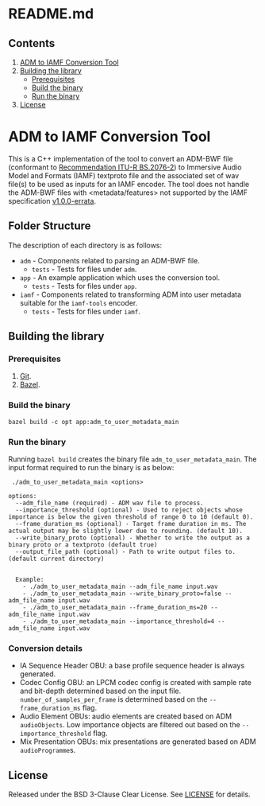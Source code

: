 # README.md

## Contents

1.  [ADM to IAMF Conversion Tool](#ADM-to-IAMF-Conversion-Tool)
2.  [Building the library](#ADM-Building-the-LibraryTool)
    -   [Prerequisites](#Prerequisites)
    -   [Build the binary](#Build-the-binary)
    -   [Run the binary](#Run-the-binary)
3.  [License](#License)

# ADM to IAMF Conversion Tool

This is a C++ implementation of the tool to convert an ADM-BWF file (conformant
to
[Recommendation ITU-R BS.2076-2](https://www.itu.int/dms_pubrec/itu-r/rec/bs/R-REC-BS.2076-2-201910-I!!PDF-E.pdf))
to Immersive Audio Model and Formats (IAMF) textproto file and the associated
set of wav file(s) to be used as inputs for an IAMF encoder. The tool does not
handle the ADM-BWF files with <metadata/features> not supported by the IAMF
specification [v1.0.0-errata](https://aomediacodec.github.io/iamf/v1.0.0-errata.html).

## Folder Structure

The description of each directory is as follows:

*   `adm` - Components related to parsing an ADM-BWF file.
    *   `tests` - Tests for files under `adm`.
*   `app` - An example application which uses the conversion tool.
    *   `tests` - Tests for files under `app`.
*   `iamf` - Components related to transforming ADM into user metadata suitable
    for the `iamf-tools` encoder.
    *   `tests` - Tests for files under `iamf`.

## Building the library

### Prerequisites

1.  [Git](https://git-scm.com/).
2.  [Bazel](https://bazel.build/start).

### Build the binary

```
bazel build -c opt app:adm_to_user_metadata_main
```

### Run the binary

Running `bazel build` creates the binary file `adm_to_user_metadata_main`. The
input format required to run the binary is as below:

```
 ./adm_to_user_metadata_main <options>

options:
  --adm_file_name (required) - ADM wav file to process.
  --importance_threshold (optional) - Used to reject objects whose importance is below the given threshold of range 0 to 10 (default 0).
  --frame_duration_ms (optional) - Target frame duration in ms. The actual output may be slightly lower due to rounding. (default 10).
  --write_binary_proto (optional) - Whether to write the output as a binary proto or a textproto (default true)
  --output_file_path (optional) - Path to write output files to. (default current directory)


  Example:
    - ./adm_to_user_metadata_main --adm_file_name input.wav
    - ./adm_to_user_metadata_main --write_binary_proto=false --adm_file_name input.wav
    - ./adm_to_user_metadata_main --frame_duration_ms=20 --adm_file_name input.wav
    - ./adm_to_user_metadata_main --importance_threshold=4 --adm_file_name input.wav
```

### Conversion details

-   IA Sequence Header OBU: a base profile sequence header is always generated.
-   Codec Config OBU: an LPCM codec config is created with sample rate and
    bit-depth determined based on the input file. `number_of_samples_per_frame`
    is determined based on the `--frame_duration_ms` flag.
-   Audio Element OBUs: audio elements are created based on ADM `audioObjects`.
    Low importance objects are filtered out based on the
    `--importance_threshold` flag.
-   Mix Presentation OBUs: mix presentations are generated based on ADM
    `audioProgramme`s.

## License

Released under the BSD 3-Clause Clear License. See [LICENSE](LICENSE) for
details.
